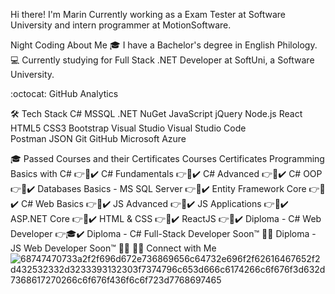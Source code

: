  Hi there! I'm Marin
Currently working as a Exam Tester at Software University and intern programmer at MotionSoftware.

Night Coding About Me
🎓  I have a Bachelor's degree in English Philology.
💻  Currently studying for Full Stack .NET Developer at SoftUni, a Software University.

:octocat:  GitHub Analytics
 

🛠  Tech Stack
C#  MSSQL  .NET  NuGet 
JavaScript  jQuery  Node.js  React  
HTML5  CSS3  Bootstrap 
Visual Studio  Visual Studio Code  
Postman  JSON Git  GitHub 
Microsoft Azure  

🎓  Passed Courses and their Certificates
Courses	Certificates
Programming Basics with C#	👉📜✔️
C# Fundamentals	👉📜✔️
C# Advanced	👉📜✔️
C# OOP	👉📜✔️
Databases Basics - MS SQL Server	👉📜✔️
Entity Framework Core	👉📜✔️
C# Web Basics	👉📜✔️
JS Advanced	👉📜✔️
JS Applications	👉📜✔️
ASP.NET Core	👉📜✔️
HTML & CSS	👉📜✔️
ReactJS	👉📜✔️
Diploma - C# Web Developer	👉🎓✔️
Diploma - C# Full-Stack Developer	Soon™ 👨‍💻
Diploma - JS Web Developer	Soon™ 👨‍💻
🤝🏻  Connect with Me![68747470733a2f2f696d672e736869656c64732e696f2f62616467652f2d432532332d3233393132303f7374796c653d666c6174266c6f676f3d632d7368617270266c6f676f436f6c6f723d7768697465](https://user-images.githubusercontent.com/25013809/151026959-a529bd5d-bc0e-4bee-8239-5bba8009053d.svg)

   
